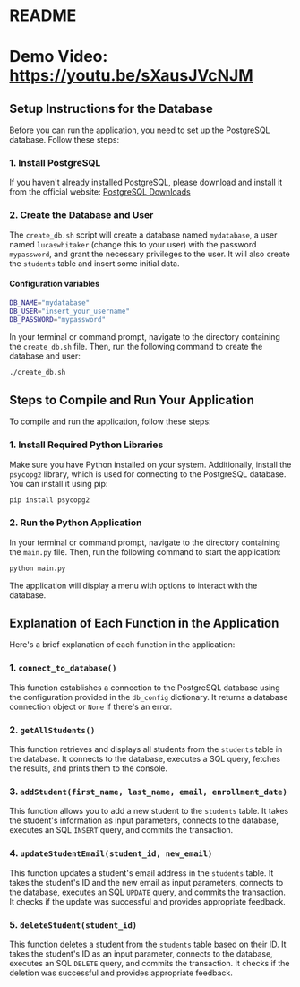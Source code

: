 # README
# Demo Video: https://youtu.be/sXausJVcNJM

## Setup Instructions for the Database

Before you can run the application, you need to set up the PostgreSQL database. Follow these steps:

### 1. Install PostgreSQL

If you haven't already installed PostgreSQL, please download and install it from the official website: [PostgreSQL Downloads](https://www.postgresql.org/download/)

### 2. Create the Database and User
The `create_db.sh` script will create a database named `mydatabase`, a user named `lucaswhitaker` (change this to your user) with the password `mypassword`, and grant the necessary privileges to the user. It will also create the `students` table and insert some initial data.

#### Configuration variables
```bash
DB_NAME="mydatabase"
DB_USER="insert_your_username"
DB_PASSWORD="mypassword"
```
In your terminal or command prompt, navigate to the directory containing the `create_db.sh` file. Then, run the following command to create the database and user:

```bash
./create_db.sh
```

## Steps to Compile and Run Your Application

To compile and run the application, follow these steps:

### 1. Install Required Python Libraries

Make sure you have Python installed on your system. Additionally, install the `psycopg2` library, which is used for connecting to the PostgreSQL database. You can install it using pip:

```bash
pip install psycopg2
```

### 2. Run the Python Application

In your terminal or command prompt, navigate to the directory containing the `main.py` file. Then, run the following command to start the application:

```bash
python main.py
```

The application will display a menu with options to interact with the database.

## Explanation of Each Function in the Application

Here's a brief explanation of each function in the application:

### 1. `connect_to_database()`

This function establishes a connection to the PostgreSQL database using the configuration provided in the `db_config` dictionary. It returns a database connection object or `None` if there's an error.

### 2. `getAllStudents()`

This function retrieves and displays all students from the `students` table in the database. It connects to the database, executes a SQL query, fetches the results, and prints them to the console.

### 3. `addStudent(first_name, last_name, email, enrollment_date)`

This function allows you to add a new student to the `students` table. It takes the student's information as input parameters, connects to the database, executes an SQL `INSERT` query, and commits the transaction.

### 4. `updateStudentEmail(student_id, new_email)`

This function updates a student's email address in the `students` table. It takes the student's ID and the new email as input parameters, connects to the database, executes an SQL `UPDATE` query, and commits the transaction. It checks if the update was successful and provides appropriate feedback.

### 5. `deleteStudent(student_id)`

This function deletes a student from the `students` table based on their ID. It takes the student's ID as an input parameter, connects to the database, executes an SQL `DELETE` query, and commits the transaction. It checks if the deletion was successful and provides appropriate feedback.
